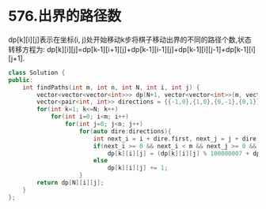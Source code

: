 # 576.出界的路径数

dp[k][i][j]表示在坐标(i, j)处开始移动k步将棋子移动出界的不同的路径个数,状态转移方程为:
dp[k][i][j]=dp[k-1][i+1][j]+dp[k-1][i-1][j]+dp[k-1][i][j-1]+dp[k-1][i][j+1].

```cpp
class Solution {
public:
    int findPaths(int m, int n, int N, int i, int j) {
        vector<vector<vector<int>>> dp(N+1, vector<vector<int>>(m, vector<int>(n, 0)));
        vector<pair<int, int>> directions = {{-1,0},{1,0},{0,-1},{0,1}};
        for(int k=1; k<=N; k++)
            for(int i=0; i<m; i++)
                for(int j=0; j<n; j++)
                    for(auto dire:directions){
                        int next_i = i + dire.first, next_j = j + dire.second;
                        if(next_i >= 0 && next_i < m && next_j >= 0 && next_j < n)
                            dp[k][i][j] = (dp[k][i][j] % 100000007 + dp[k-1][next_i][next_j] % 1000000007) % 1000000007;
                        else
                            dp[k][i][j] += 1;
                    }
        return dp[N][i][j];
    }
};
```
